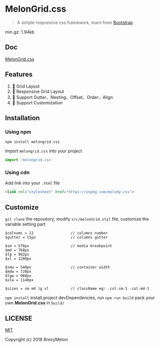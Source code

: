 # MelonGrid.css

> A simple responsive css framework, learn from [Bootstrap](https://github.com/twbs/bootstrap)

min.gz: 1.94kb

## Doc

[MelonGrid.css](https://www.breezymelon.com/MelonGrid.css/)

## Features

1. 🦄 Grid Layout
2. 🌈 Responsive Grid Layout
3. 🎨 Support Gutter、Nesting、Offset、Order、Align
4. 👀 Support Customization

## Installation

### Using npm

```
npm install melongrid.css
```

Import `melongrid.css` into your project

```JavaScript
import 'melongrid.css'
```

### Using cdn

Add link into your `.html` file

```html
<link rel="stylesheet" href="https://unpkg.com/melody.css">
```

## Customize

`git clone` the repository, modify `src/melonGrid.styl` file, customize the variable setting part

```stylus
$colnums = 12                 // columns number
$gutter = 15px                // columns gutter

$sm = 576px                   // media breakpoint
$md = 768px
$lg = 992px
$xl = 1200px

$smw = 540px                  // container width
$mdw = 720px
$lgw = 960px
$xlw = 1140px

$sizes = sm md lg xl          // className eg: .col-sm-1 .col-md-1
```

`npm install` install project devDependencies, run `npm run build` pack your own **MelonGrid.css** in `build/`

## LICENSE

[MIT](https://github.com/MrElvin/MelonGrid.css/blob/master/LICENSE)

Copyright (c) 2018 BrezyMelon
